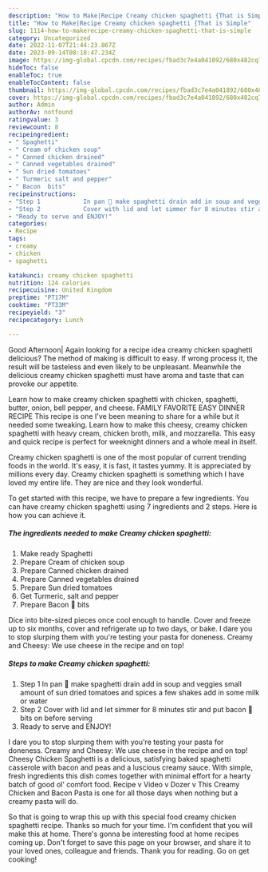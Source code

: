 ```yaml
---
description: "How to Make|Recipe Creamy chicken spaghetti {That is Simple"
title: "How to Make|Recipe Creamy chicken spaghetti {That is Simple"
slug: 1114-how-to-makerecipe-creamy-chicken-spaghetti-that-is-simple
category: Uncategorized
date: 2022-11-07T21:44:23.867Z
date: 2023-09-14T08:18:47.234Z
image: https://img-global.cpcdn.com/recipes/fbad3c7e4a041892/680x482cq70/creamy-chicken-spaghetti-recipe-main-photo.jpg
hideToc: false
enableToc: true
enableTocContent: false
thumbnail: https://img-global.cpcdn.com/recipes/fbad3c7e4a041892/680x482cq70/creamy-chicken-spaghetti-recipe-main-photo.jpg
cover: https://img-global.cpcdn.com/recipes/fbad3c7e4a041892/680x482cq70/creamy-chicken-spaghetti-recipe-main-photo.jpg
author: Admin
authorAv: notfound
ratingvalue: 3
reviewcount: 8
recipeingredient:
- " Spaghetti"
- " Cream of chicken soup"
- " Canned chicken drained"
- " Canned vegetables drained"
- " Sun dried tomatoes"
- " Turmeric salt and pepper"
- " Bacon  bits"
recipeinstructions:
- "Step 1            In pan 🍳 make spaghetti drain add in soup and veggies small amount of sun dried tomatoes and spices a few shakes add in some milk or water"
- "Step 2            Cover with lid and let simmer for 8 minutes stir and put bacon 🥓 bits on before serving"
- "Ready to serve and ENJOY!"
categories:
- Recipe
tags:
- creamy
- chicken
- spaghetti

katakunci: creamy chicken spaghetti 
nutrition: 124 calories
recipecuisine: United Kingdom
preptime: "PT17M"
cooktime: "PT33M"
recipeyield: "3"
recipecategory: Lunch

---
```



Good Afternoon| Again looking for a recipe idea creamy chicken spaghetti delicious? The method of making is difficult to easy. If wrong process it, the result will be tasteless and even likely to be unpleasant. Meanwhile the delicious creamy chicken spaghetti must have aroma and taste that can provoke our appetite.





Learn how to make creamy chicken spaghetti with chicken, spaghetti, butter, onion, bell pepper, and cheese. FAMILY FAVORITE EASY DINNER RECIPE This recipe is one I&#39;ve been meaning to share for a while but it needed some tweaking. Learn how to make this cheesy, creamy chicken spaghetti with heavy cream, chicken broth, milk, and mozzarella. This easy and quick recipe is perfect for weeknight dinners and a whole meal in itself.

Creamy chicken spaghetti is one of the most popular of current trending foods in the world. It's easy, it is fast, it tastes yummy. It is appreciated by millions every day. Creamy chicken spaghetti is something which I have loved my entire life. They are nice and they look wonderful.


To get started with this recipe, we have to prepare a few ingredients. You can have creamy chicken spaghetti using 7 ingredients and 2 steps. Here is how you can achieve it.

<!--inarticleads1-->

##### The ingredients needed to make Creamy chicken spaghetti:

1. Make ready  Spaghetti
1. Prepare  Cream of chicken soup
1. Prepare  Canned chicken drained
1. Prepare  Canned vegetables drained
1. Prepare  Sun dried tomatoes
1. Get  Turmeric, salt and pepper
1. Prepare  Bacon 🥓 bits


Dice into bite-sized pieces once cool enough to handle. Cover and freeze up to six months, cover and refrigerate up to two days, or bake. I dare you to stop slurping them with you&#39;re testing your pasta for doneness. Creamy and Cheesy: We use cheese in the recipe and on top! 

<!--inarticleads2-->

##### Steps to make Creamy chicken spaghetti:

1. Step 1            In pan 🍳 make spaghetti drain add in soup and veggies small amount of sun dried tomatoes and spices a few shakes add in some milk or water
1. Step 2            Cover with lid and let simmer for 8 minutes stir and put bacon 🥓 bits on before serving
1. Ready to serve and ENJOY!

I dare you to stop slurping them with you&#39;re testing your pasta for doneness. Creamy and Cheesy: We use cheese in the recipe and on top! Cheesy Chicken Spaghetti is a delicious, satisfying baked spaghetti casserole with bacon and peas and a luscious creamy sauce. With simple, fresh ingredients this dish comes together with minimal effort for a hearty batch of good ol&#39; comfort food. Recipe v Video v Dozer v This Creamy Chicken and Bacon Pasta is one for all those days when nothing but a creamy pasta will do. 

So that is going to wrap this up with this special food creamy chicken spaghetti recipe. Thanks so much for your time. I'm confident that you will make this at home. There's gonna be interesting food at home recipes coming up. Don't forget to save this page on your browser, and share it to your loved ones, colleague and friends. Thank you for reading. Go on get cooking!
